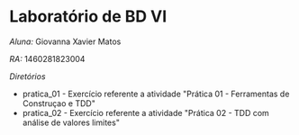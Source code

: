 # Laboratório de BD VI

*Aluna:* Giovanna Xavier Matos

*RA:* 1460281823004

*Diretórios*

* pratica_01 - Exercício referente a atividade "Prática 01 - Ferramentas de Construçao e TDD"
* pratica_02 - Exercício referente a atividade "Prática 02 - TDD com análise de valores limites"
